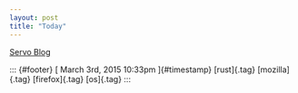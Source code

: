 ```yaml
---
layout: post
title: "Today"
---
```



[Servo
Blog](%20https://t.umblr.com/redirect?z=http%3A%2F%2Fblog.servo.org%2F&t=MGI2NWM5YzVjNmU4MGFhOTdlOTc1OWE0OGJmNzBiZmNlYTdmODA4MyxETDN6MUpSZw%3D%3D&b=t%3Af-JKqRHWTpWK1DKXwqj3Yg&p=https%3A%2F%2Fdummdida.tumblr.com%2Fpost%2F112633655110%2Fservo-blog&m=1)

::: {#footer}
[ March 3rd, 2015 10:33pm ]{#timestamp} [rust]{.tag} [mozilla]{.tag}
[firefox]{.tag} [os]{.tag}
:::
